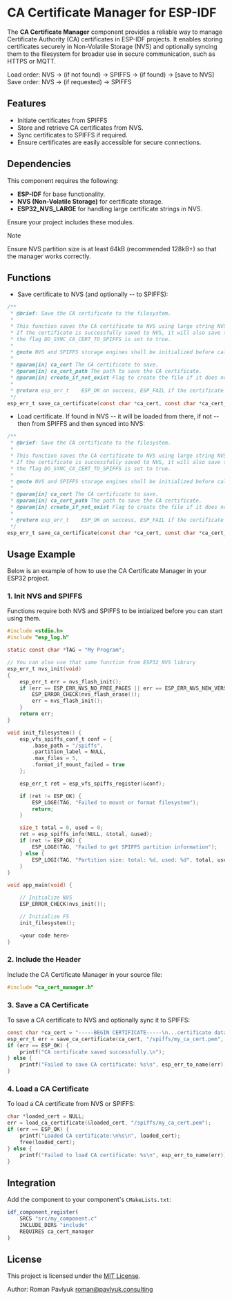 
# CA Certificate Manager for ESP-IDF

The **CA Certificate Manager** component provides a reliable way to manage Certificate Authority (CA) certificates in ESP-IDF projects. It enables storing certificates securely in Non-Volatile Storage (NVS) and optionally syncing them to the filesystem for broader use in secure communication, such as HTTPS or MQTT.

Load order: NVS -> (if not found) -> SPIFFS -> (if found) -> [save to NVS]
Save order: NVS -> (if requested) -> SPIFFS

## Features

- Initiate certificates from SPIFFS
- Store and retrieve CA certificates from NVS.
- Sync certificates to SPIFFS if required.
- Ensure certificates are easily accessible for secure connections.

## Dependencies

This component requires the following:

- **ESP-IDF** for base functionality.
- **NVS (Non-Volatile Storage)** for certificate storage.
- **ESP32_NVS_LARGE** for handling large certificate strings in NVS.

Ensure your project includes these modules.

> [!NOTE]
> Ensure NVS partition size is at least 64kB (recommended 128kB+) so that the manager works correctly.

## Functions
* Save certificate to NVS (and optionally -- to SPIFFS):
```c
/**
 * @brief: Save the CA certificate to the filesystem.
 * 
 * This function saves the CA certificate to NVS using large string NVS library (ESP32_NVS_LARGE).
 * If the certificate is successfully saved to NVS, it will also save the certificate to the filesystem if
 * the flag DO_SYNC_CA_CERT_TO_SPIFFS is set to true.
 * 
 * @note NVS and SPIFFS storage engines shall be initialized before calling this function.
 * 
 * @param[in] ca_cert The CA certificate to save.
 * @param[in] ca_cert_path The path to save the CA certificate.
 * @param[in] create_if_not_exist Flag to create the file if it does not exist.
 * 
 * @return esp_err_t    ESP_OK on success, ESP_FAIL if the certificate cannot be saved.
 */
esp_err_t save_ca_certificate(const char *ca_cert, const char *ca_cert_path, bool create_if_not_exist);
```
* Load certificate. If found in NVS -- it will be loaded from there, if not -- then from SPIFFS and then synced into NVS:
```c
/**
 * @brief: Save the CA certificate to the filesystem.
 * 
 * This function saves the CA certificate to NVS using large string NVS library (ESP32_NVS_LARGE).
 * If the certificate is successfully saved to NVS, it will also save the certificate to the filesystem if
 * the flag DO_SYNC_CA_CERT_TO_SPIFFS is set to true.
 * 
 * @note NVS and SPIFFS storage engines shall be initialized before calling this function.
 * 
 * @param[in] ca_cert The CA certificate to save.
 * @param[in] ca_cert_path The path to save the CA certificate.
 * @param[in] create_if_not_exist Flag to create the file if it does not exist.
 * 
 * @return esp_err_t    ESP_OK on success, ESP_FAIL if the certificate cannot be saved.
 */
esp_err_t save_ca_certificate(const char *ca_cert, const char *ca_cert_path, bool create_if_not_exist);
```

## Usage Example

Below is an example of how to use the CA Certificate Manager in your ESP32 project.

### 1. Init NVS and SPIFFS

Functions require both NVS and SPIFFS to be intialized before you can start using them.

```c
#include <stdio.h>
#include "esp_log.h"

static const char *TAG = "My Program";

// You can also use that same function from ESP32_NVS library
esp_err_t nvs_init(void)
{
    esp_err_t err = nvs_flash_init();
    if (err == ESP_ERR_NVS_NO_FREE_PAGES || err == ESP_ERR_NVS_NEW_VERSION_FOUND) {
        ESP_ERROR_CHECK(nvs_flash_erase());
        err = nvs_flash_init();
    }
    return err;
}

void init_filesystem() {
    esp_vfs_spiffs_conf_t conf = {
        .base_path = "/spiffs",
        .partition_label = NULL,
        .max_files = 5,
        .format_if_mount_failed = true
    };

    esp_err_t ret = esp_vfs_spiffs_register(&conf);

    if (ret != ESP_OK) {
        ESP_LOGE(TAG, "Failed to mount or format filesystem");
        return;
    }

    size_t total = 0, used = 0;
    ret = esp_spiffs_info(NULL, &total, &used);
    if (ret != ESP_OK) {
        ESP_LOGE(TAG, "Failed to get SPIFFS partition information");
    } else {
        ESP_LOGI(TAG, "Partition size: total: %d, used: %d", total, used);
    }
}

void app_main(void) {

    // Initialize NVS
    ESP_ERROR_CHECK(nvs_init());

    // Initialize FS
    init_filesystem();

    <your code here>
}

```

### 2. Include the Header

Include the CA Certificate Manager in your source file:

```c
#include "ca_cert_manager.h"
```

### 3. Save a CA Certificate

To save a CA certificate to NVS and optionally sync it to SPIFFS:

```c
const char *ca_cert = "-----BEGIN CERTIFICATE-----\n...certificate data...\n-----END CERTIFICATE-----";
esp_err_t err = save_ca_certificate(ca_cert, "/spiffs/my_ca_cert.pem", true);
if (err == ESP_OK) {
    printf("CA certificate saved successfully.\n");
} else {
    printf("Failed to save CA certificate: %s\n", esp_err_to_name(err));
}
```

### 4. Load a CA Certificate

To load a CA certificate from NVS or SPIFFS:

```c
char *loaded_cert = NULL;
err = load_ca_certificate(&loaded_cert, "/spiffs/my_ca_cert.pem");
if (err == ESP_OK) {
    printf("Loaded CA certificate:\n%s\n", loaded_cert);
    free(loaded_cert);
} else {
    printf("Failed to load CA certificate: %s\n", esp_err_to_name(err));
}
```

## Integration

Add the component to your component's `CMakeLists.txt`:

```cmake
idf_component_register(
    SRCS "src/my_component.c"
    INCLUDE_DIRS "include"
    REQUIRES ca_cert_manager
)
```

## License

This project is licensed under the [MIT License](LICENSE).

Author: Roman Pavlyuk <roman@pavlyuk.consulting>
